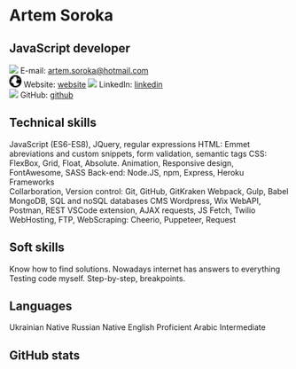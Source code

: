 # Artem Soroka
## JavaScript developer

<img width="22px" src="https://cdn.jsdelivr.net/npm/simple-icons@3.11.0/icons/mail-dot-ru.svg" /> E-mail: artem.soroka@hotmail.com  
<img width="22px" src="https://raw.githubusercontent.com/iconic/open-iconic/master/svg/globe.svg" /> Website: [website] 
<img width="22px" src="https://cdn.jsdelivr.net/npm/simple-icons@v3/icons/linkedin.svg" /> LinkedIn: [linkedin]   
<img width="22px" src="https://cdn.jsdelivr.net/npm/simple-icons@3.11.0/icons/github.svg" /> GitHub: [github]  

## Technical skills
JavaScript (ES6-ES8), JQuery, regular expressions
HTML: Emmet abreviations and custom snippets, form validation, semantic tags
CSS: FlexBox, Grid, Float, Absolute. Animation, Responsive design, FontAwesome, SASS
Back-end: Node.JS, npm, Express, Heroku 
Frameworks	
Collarboration, Version control: Git, GitHub, GitKraken
Webpack, Gulp, Babel
MongoDB, SQL and noSQL databases
CMS Wordpress, Wix 
WebAPI, Postman, REST VSCode extension, AJAX requests, JS Fetch, Twilio
WebHosting, FTP, WebScraping:	 Cheerio, Puppeteer, Request

## Soft skills

Know how to find solutions. Nowadays internet has answers to everything
Testing code myself. Step-by-step, breakpoints.

## Languages

Ukrainian	Native
Russian	Native
English 	Proficient
Arabic 	Intermediate

## GitHub stats

[website]: http://artem-soroka.tk/
[linkedin]: https://www.linkedin.com/in/artem-soroka/
[github]: https://github.com/nevtemu/

